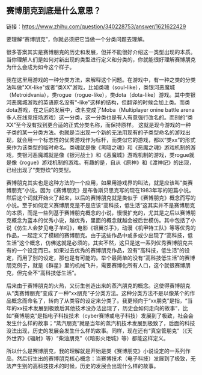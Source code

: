 ## 赛博朋克到底是什么意思？
链接：https://www.zhihu.com/question/340228753/answer/1621622429


要理解“赛博朋克”，你就必须把它当做一个分类问题去理解。



很多答案其实是赛博朋克的历史和发展，但并不能很好介绍这一类型出现的本质。当你理解人们是如何对新出现的类型进行定义和分类的，你就能很好理解赛博朋克为什么会成为如今这个样子。



我在这里用游戏的一种分类方法，来解释这个问题。在游戏中，有一种之类的分类法叫做"XX-like"或者“类XX”游戏，比如类魂（soul-like），类银河恶魔城（Metroidvania），类rogue（rogue-like），类dota（dota-like）游戏。其中类银河恶魔城游戏的英语原名没有“-like”这样的结构，但翻译的时候会加上类。而类dota游戏，在之后的发展中，改名变成了Moba（Multiplayer onine battle arena多人在线竞技场游戏）这一分类，这一分类也是有人有意强行改名的。而别的“类XX”至今没有找到更合适的正式分类名称，而保持原样。 这就是现今游戏的一种子类的某一分类方法。也就是当出现一个新的无法用现有的子类型命名的游戏出现，就会用一个标志性的优秀游戏作为标杆，而类似它的游戏，都以“类xx”的形式来作为该类型的临时命名。类魂就是像《黑暗之魂》和《恶魔之魂》游戏机制的游戏，类银河恶魔城就是像《银河战士》和《恶魔城》游戏机制的游戏，类rogue就是像《rogue》游戏机制的游戏。有趣的是，自从《原神》和《渡神纪》的出现，已经出现了“类野炊”的类型。



赛博朋克其实也是这种方法的一个应用，如果用游戏界的叫法，就是应该叫“类赛博朋克”小说。因为《赛博朋克》是布鲁斯贝思克写的现在1983年写的短篇小说。然后这个词就开始火了起来，以后的赛博朋克就是类似于《赛博朋克》概念而写的小说。至于如何定义赛博朋克是不是应该“高科技，低生活”这其实并不是赛博朋克的本质，而是一些列基于赛博朋克概念的小说，慢慢扩充的，尤其是之后以赛博朋克概念为蓝本的优秀小说，越优秀，里面的概念就越会被后世模仿。其中包括了小说《仿生人会梦见电子羊吗》，电影《银翼杀手》，动漫《机甲特工队》等等优秀的作品，一起定义了模糊的赛博朋克。由于这些作品中或多或少出现了“高科技，低生活”这个概念，仿佛这就是必须的。其实不然，这只是这一系列优秀赛博朋克共有的一个设定而已。如果过去优秀的赛博朋克作品，没有“高科技，低生活”的设定，而用了别的设定，那也是有可能的。举个最简单的没有“高科技低生活”的赛博朋克例子，就是《群星》里的机械飞升，需要赛博化所有人口，这个就很赛博朋克，但完全不“高科技低生活”。



后来由于赛博朋克的火热，又衍生创造出来的蒸汽朋克的概念。这使得赛博朋克从“类赛博朋克”变成了一种“xx朋克”子分类方法。这种分类方法不是以像某个的作品概念而命名了，转向了从类容的设定来分类了。我更倾向于“xx朋克”是指，“当年的xx技术发展到极致后其他技术没办法出现了，历史会如何走向的故事”，比如“赛博朋克”是指电子科技技术（cyber赛博或电子科技）发展到了极致，社会会发生什么样的故事；“蒸汽朋克”就是当年的蒸汽机技术发展到极致了，后面的科技没法出现，历史的发展会发生什么样的故事。同样，现在还有“真空管朋克”（《天外世界》《辐射》等）“柴油朋克”（《暗影火炬城》等）都能这样定义。



所以什么是赛博朋克，我的理解就是开始是类《赛博朋克》小说设定的一系列作品，然后衍生出的赛博朋克核心概念：当赛博技术（电子科技）发展到了极致，无法产生别的高科技技术的时候，历史的发展会出现什么样的故事。